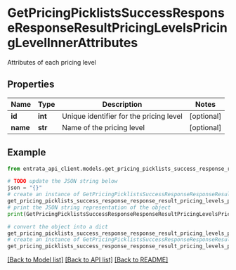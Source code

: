 # GetPricingPicklistsSuccessResponseResponseResultPricingLevelsPricingLevelInnerAttributes

Attributes of each pricing level

## Properties

Name | Type | Description | Notes
------------ | ------------- | ------------- | -------------
**id** | **int** | Unique identifier for the pricing level | [optional] 
**name** | **str** | Name of the pricing level | [optional] 

## Example

```python
from entrata_api_client.models.get_pricing_picklists_success_response_response_result_pricing_levels_pricing_level_inner_attributes import GetPricingPicklistsSuccessResponseResponseResultPricingLevelsPricingLevelInnerAttributes

# TODO update the JSON string below
json = "{}"
# create an instance of GetPricingPicklistsSuccessResponseResponseResultPricingLevelsPricingLevelInnerAttributes from a JSON string
get_pricing_picklists_success_response_response_result_pricing_levels_pricing_level_inner_attributes_instance = GetPricingPicklistsSuccessResponseResponseResultPricingLevelsPricingLevelInnerAttributes.from_json(json)
# print the JSON string representation of the object
print(GetPricingPicklistsSuccessResponseResponseResultPricingLevelsPricingLevelInnerAttributes.to_json())

# convert the object into a dict
get_pricing_picklists_success_response_response_result_pricing_levels_pricing_level_inner_attributes_dict = get_pricing_picklists_success_response_response_result_pricing_levels_pricing_level_inner_attributes_instance.to_dict()
# create an instance of GetPricingPicklistsSuccessResponseResponseResultPricingLevelsPricingLevelInnerAttributes from a dict
get_pricing_picklists_success_response_response_result_pricing_levels_pricing_level_inner_attributes_from_dict = GetPricingPicklistsSuccessResponseResponseResultPricingLevelsPricingLevelInnerAttributes.from_dict(get_pricing_picklists_success_response_response_result_pricing_levels_pricing_level_inner_attributes_dict)
```
[[Back to Model list]](../README.md#documentation-for-models) [[Back to API list]](../README.md#documentation-for-api-endpoints) [[Back to README]](../README.md)


